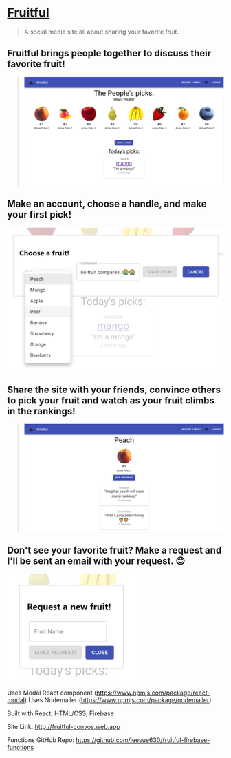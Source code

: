 # [Fruitful](http://fruitful-convos.web.app)
>A social media site all about sharing your favorite fruit.

## Fruitful brings people together to discuss their favorite fruit!
>![](homepage.png)

## Make an account, choose a handle, and make your first pick!
<img src="pickmodal.png" width="700">

## Share the site with your friends, convince others to pick your fruit and watch as your fruit climbs in the rankings!
>![](fruitpage.png)

## Don't see your favorite fruit? Make a request and I'll be sent an email with your request. 😊
<img src="requestmodal.png" width="300">

Uses Modal React component (https://www.npmjs.com/package/react-modal)
Uses Nodemailer (https://www.npmjs.com/package/nodemailer)

Built with React, HTML/CSS, Firebase

Site Link: http://fruitful-convos.web.app

Functions GitHub Repo: https://github.com/leesue630/fruitful-firebase-functions
